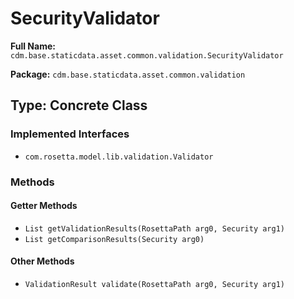 # SecurityValidator

**Full Name:** `cdm.base.staticdata.asset.common.validation.SecurityValidator`

**Package:** `cdm.base.staticdata.asset.common.validation`

## Type: Concrete Class

### Implemented Interfaces

- `com.rosetta.model.lib.validation.Validator`

### Methods

#### Getter Methods

- `List getValidationResults(RosettaPath arg0, Security arg1)`
- `List getComparisonResults(Security arg0)`

#### Other Methods

- `ValidationResult validate(RosettaPath arg0, Security arg1)`

